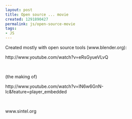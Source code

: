 ```yaml
---
layout: post
title: Open source ... movie
created: 1291890427
permalink: js/open-source-movie
tags:
- JS
---
```

<p>Created mostly with open source tools (www.blender.org): </p>
<p>http://www.youtube.com/watch?v=eRsGyueVLvQ</p>
<p>&nbsp;</p>
<p>(the making of) </p>
<p>http://www.youtube.com/watch?v=IN6w6GnN-Ic&amp;feature=player_embedded</p>
<p>&nbsp;</p>
<p>www.sintel.org</p>
<p>&nbsp;</p>
<p>&nbsp;</p>
<p>&nbsp;</p>
